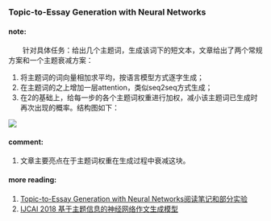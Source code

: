 ### Topic-to-Essay Generation with Neural Networks

#### note:
&emsp;&emsp;针对具体任务：给出几个主题词，生成该词下的短文本，文章给出了两个常规方案和一个主题衰减方案：
1. 将主题词的词向量相加求平均，按语言模型方式逐字生成；
2. 在主题词的之上增加一层attention，类似seq2seq方式生成；
3. 在2的基础上，给每一步的各个主题词权重进行加权，减小该主题词已生成时再次出现的概率。结构图如下：

![](https://github.com/xwzhong/papernote/blob/master/pic/Topic-to-Essay_Generation_with_Neural_Networks3.PNG)

#### comment:
1. 文章主要亮点在于主题词权重在生成过程中衰减这块。


#### more reading:
1. [Topic-to-Essay Generation with Neural Networks阅读笔记和部分实验](https://blog.csdn.net/firesolider/article/details/94387427)
2. [IJCAI 2018 基于主题信息的神经网络作文生成模型](https://www.jiqizhixin.com/articles/2018-06-05)
